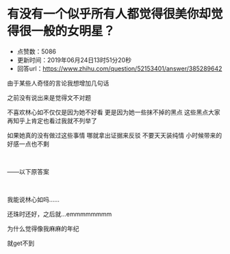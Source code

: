# 有没有一个似乎所有人都觉得很美你却觉得很一般的女明星？
- 点赞数：5086
- 更新时间：2019年06月24日13时51分20秒
- 回答url：https://www.zhihu.com/question/52153401/answer/385289642
<body>
 <p data-pid="E2CEC8Zg">由于某些人奇怪的言论我想增加几句话</p>
 <p data-pid="yWGT-tNT">之前没有说出来是觉得文不对题</p>
 <p data-pid="VdjYn1Ri">不喜欢林心如不仅仅是因为她不好看 更是因为她一些抹不掉的黑点 这些黑点大家再知乎上肯定也看过我就不列举了</p>
 <p data-pid="T42o_Ewu">如果她真的没有做过这些事情 哪就拿出证据来反驳 不要天天装纯情 小时候带来的好感一点也不剩</p>
 <p class="ztext-empty-paragraph"><br></p>
 <p data-pid="Df1Kl6TD">——以下原答案</p>
 <p class="ztext-empty-paragraph"><br></p>
 <p data-pid="p8V8T5Bp">我能说林心如吗……</p>
 <p data-pid="3UnMQoMz">还珠时还好，之后就…emmmmmmmm</p>
 <p data-pid="eV_9MIdr">为什么觉得像我麻麻的年纪</p>
 <p data-pid="uzYuu8VI">就get不到</p>
</body>